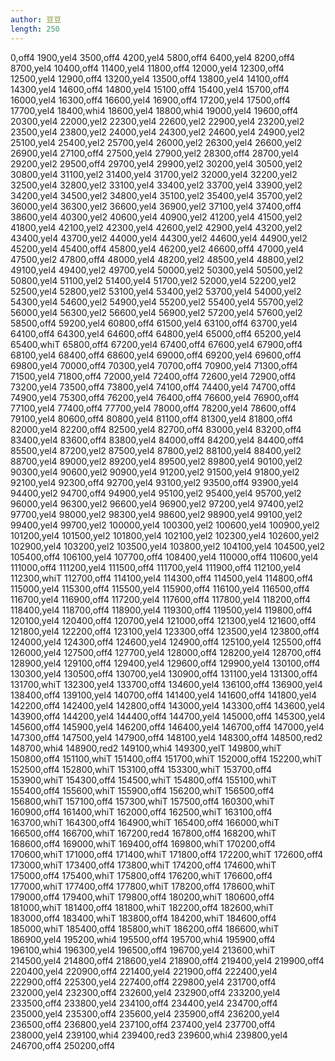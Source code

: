 ```yaml
---
author: 豆豆
length: 250
---
```

0,off4
1900,yel4
3500,off4
4200,yel4
5800,off4
6400,yel4
8200,off4
8700,yel4
10400,off4
11400,yel4
11800,off4
12000,yel4
12300,off4
12500,yel4
12900,off4
13200,yel4
13500,off4
13800,yel4
14100,off4
14300,yel4
14600,off4
14800,yel4
15100,off4
15400,yel4
15700,off4
16000,yel4
16300,off4
16600,yel4
16900,off4
17200,yel4
17500,off4
17700,yel4
18400,whi4
18600,yel4
18800,whi4
19000,yel4
19600,off4
20300,yel4
22000,yel2
22300,yel4
22600,yel2
22900,yel4
23200,yel2
23500,yel4
23800,yel2
24000,yel4
24300,yel2
24600,yel4
24900,yel2
25100,yel4
25400,yel2
25700,yel4
26000,yel2
26300,yel4
26600,yel2
26900,yel4
27100,off4
27500,yel4
27900,yel2
28300,off4
28700,yel4
29200,yel2
29500,off4
29700,yel4
29900,yel2
30200,yel4
30500,yel2
30800,yel4
31100,yel2
31400,yel4
31700,yel2
32000,yel4
32200,yel2
32500,yel4
32800,yel2
33100,yel4
33400,yel2
33700,yel4
33900,yel2
34200,yel4
34500,yel2
34800,yel4
35100,yel2
35400,yel4
35700,yel2
36000,yel4
36300,yel2
36600,yel4
36900,yel2
37100,yel4
37400,off4
38600,yel4
40300,yel2
40600,yel4
40900,yel2
41200,yel4
41500,yel2
41800,yel4
42100,yel2
42300,yel4
42600,yel2
42900,yel4
43200,yel2
43400,yel4
43700,yel2
44000,yel4
44300,yel2
44600,yel4
44900,yel2
45200,yel4
45400,off4
45800,yel4
46200,yel2
46600,off4
47000,yel4
47500,yel2
47800,off4
48000,yel4
48200,yel2
48500,yel4
48800,yel2
49100,yel4
49400,yel2
49700,yel4
50000,yel2
50300,yel4
50500,yel2
50800,yel4
51100,yel2
51400,yel4
51700,yel2
52000,yel4
52200,yel2
52500,yel4
52800,yel2
53100,yel4
53400,yel2
53700,yel4
54000,yel2
54300,yel4
54600,yel2
54900,yel4
55200,yel2
55400,yel4
55700,yel2
56000,yel4
56300,yel2
56600,yel4
56900,yel2
57200,yel4
57600,yel2
58500,off4
59200,yel4
60800,off4
61500,yel4
63100,off4
63700,yel4
64100,off4
64300,yel4
64600,off4
64800,yel4
65000,off4
65200,yel4
65400,whiT
65800,off4
67200,yel4
67400,off4
67600,yel4
67900,off4
68100,yel4
68400,off4
68600,yel4
69000,off4
69200,yel4
69600,off4
69800,yel4
70000,off4
70300,yel4
70700,off4
70900,yel4
71300,off4
71500,yel4
71800,off4
72000,yel4
72400,off4
72600,yel4
72900,off4
73200,yel4
73500,off4
73800,yel4
74100,off4
74400,yel4
74700,off4
74900,yel4
75300,off4
76200,yel4
76400,off4
76600,yel4
76900,off4
77100,yel4
77400,off4
77700,yel4
78000,off4
78200,yel4
78600,off4
79100,yel4
80600,off4
80800,yel4
81100,off4
81300,yel4
81800,off4
82000,yel4
82200,off4
82500,yel4
82700,off4
83000,yel4
83200,off4
83400,yel4
83600,off4
83800,yel4
84000,off4
84200,yel4
84400,off4
85500,yel4
87200,yel2
87500,yel4
87800,yel2
88100,yel4
88400,yel2
88700,yel4
89000,yel2
89200,yel4
89500,yel2
89800,yel4
90100,yel2
90300,yel4
90600,yel2
90900,yel4
91200,yel2
91500,yel4
91800,yel2
92100,yel4
92300,off4
92700,yel4
93100,yel2
93500,off4
93900,yel4
94400,yel2
94700,off4
94900,yel4
95100,yel2
95400,yel4
95700,yel2
96000,yel4
96300,yel2
96600,yel4
96900,yel2
97200,yel4
97400,yel2
97700,yel4
98000,yel2
98300,yel4
98600,yel2
98900,yel4
99100,yel2
99400,yel4
99700,yel2
100000,yel4
100300,yel2
100600,yel4
100900,yel2
101200,yel4
101500,yel2
101800,yel4
102100,yel2
102300,yel4
102600,yel2
102900,yel4
103200,yel2
103500,yel4
103800,yel2
104100,yel4
104500,yel2
105400,off4
106100,yel4
107700,off4
108400,yel4
110000,off4
110600,yel4
111000,off4
111200,yel4
111500,off4
111700,yel4
111900,off4
112100,yel4
112300,whiT
112700,off4
114100,yel4
114300,off4
114500,yel4
114800,off4
115000,yel4
115300,off4
115500,yel4
115900,off4
116100,yel4
116500,off4
116700,yel4
116900,off4
117200,yel4
117600,off4
117800,yel4
118200,off4
118400,yel4
118700,off4
118900,yel4
119300,off4
119500,yel4
119800,off4
120100,yel4
120400,off4
120700,yel4
121000,off4
121300,yel4
121600,off4
121800,yel4
122200,off4
123100,yel4
123300,off4
123500,yel4
123800,off4
124000,yel4
124300,off4
124600,yel4
124900,off4
125100,yel4
125500,off4
126000,yel4
127500,off4
127700,yel4
128000,off4
128200,yel4
128700,off4
128900,yel4
129100,off4
129400,yel4
129600,off4
129900,yel4
130100,off4
130300,yel4
130500,off4
130700,yel4
130900,off4
131100,yel4
131300,off4
131700,whiT
132300,yel4
133700,off4
134600,yel4
136100,off4
136900,yel4
138400,off4
139100,yel4
140700,off4
141400,yel4
141600,off4
141800,yel4
142200,off4
142400,yel4
142800,off4
143000,yel4
143300,off4
143600,yel4
143900,off4
144200,yel4
144400,off4
144700,yel4
145000,off4
145300,yel4
145600,off4
145900,yel4
146200,off4
146400,yel4
146700,off4
147000,yel4
147300,off4
147500,yel4
147900,off4
148100,yel4
148300,off4
148500,red2
148700,whi4
148900,red2
149100,whi4
149300,yelT
149800,whiT
150800,off4
151100,whiT
151400,off4
151700,whiT
152000,off4
152200,whiT
152500,off4
152800,whiT
153100,off4
153300,whiT
153700,off4
153900,whiT
154300,off4
154500,whiT
154800,off4
155100,whiT
155400,off4
155600,whiT
155900,off4
156200,whiT
156500,off4
156800,whiT
157100,off4
157300,whiT
157500,off4
160300,whiT
160900,off4
161400,whiT
162000,off4
162500,whiT
163100,off4
163700,whiT
164300,off4
164900,whiT
165400,off4
166000,whiT
166500,off4
166700,whiT
167200,red4
167800,off4
168200,whiT
168600,off4
169000,whiT
169400,off4
169800,whiT
170200,off4
170600,whiT
171000,off4
171400,whiT
171800,off4
172200,whiT
172600,off4
173000,whiT
173400,off4
173800,whiT
174200,off4
174600,whiT
175000,off4
175400,whiT
175800,off4
176200,whiT
176600,off4
177000,whiT
177400,off4
177800,whiT
178200,off4
178600,whiT
179000,off4
179400,whiT
179800,off4
180200,whiT
180600,off4
181000,whiT
181400,off4
181800,whiT
182200,off4
182600,whiT
183000,off4
183400,whiT
183800,off4
184200,whiT
184600,off4
185000,whiT
185400,off4
185800,whiT
186200,off4
186600,whiT
186900,yel4
195200,whi4
195500,off4
195700,whi4
195900,off4
196100,whi4
196300,yel4
196500,off4
196700,yel4
213600,whiT
214500,yel4
214800,off4
218600,yel4
218900,off4
219400,yel4
219900,off4
220400,yel4
220900,off4
221400,yel4
221900,off4
222400,yel4
222900,off4
225300,yel4
227400,off4
229800,yel4
231700,off4
232000,yel4
232300,off4
232600,yel4
232900,off4
233200,yel4
233500,off4
233800,yel4
234100,off4
234400,yel4
234700,off4
235000,yel4
235300,off4
235600,yel4
235900,off4
236200,yel4
236500,off4
236800,yel4
237100,off4
237400,yel4
237700,off4
238000,yel4
239100,whi4
239400,red3
239600,whi4
239800,yel4
246700,off4
250200,off4